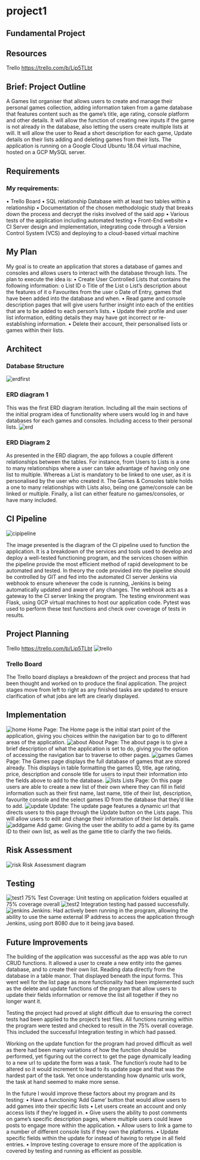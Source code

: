 # project1

## Fundamental Project

## Resources
Trello  https://trello.com/b/Lip5TLbt

## Brief: Project Outline

A Games list organiser that allows users to create and manage their personal games collection, adding information taken from a game database that features content such as the game’s title, age rating, console platform and other details. It will allow the function of creating new inputs if the game is not already in the database, also letting the users create multiple lists at will. It will allow the user to Read a short description for each game, Update details on their lists adding and deleting games from their lists. The application is running on a Google Cloud Ubuntu 18.04 virtual machine, hosted on a GCP MySQL server.

## Requirements
### My requirements: 
•	Trello Board
•	SQL relationship Database with at least two tables within a relationship
•	Documentation of the chosen methodologic study that breaks down the process and decrypt the risks involved of the said app
•	Various tests of the application including automated testing
•	Front-End website
•	CI Server design and implementation, integrating code through a Version Control System (VCS) and deploying to a cloud-based virtual machine

## My Plan
My goal is to create an application that stores a database of games and consoles and allows users to interact with the database through lists. The plan to execute the idea is:
•	Create User Controlled Lists that contains the following information:
o	List ID
o	Title of the List
o	List’s description about the features of it
o	Favourites from the user
o	Date of Entry, games that have been added into the database and when.
•	Read game and console description pages that will give users further insight into each of the entities that are to be added to each person’s lists.
•	Update their profile and user list information, editing details they may have got incorrect or re-establishing information.
•	Delete their account, their personalised lists or games within their lists.

## Architect
### Database Structure
![erdfirst](https://github.com/AndreM132/project1/blob/master/folder/first%20drawio.jpg)
### ERD diagram 1
This was the first ERD diagram iteration. Including all the main sections of the initial program idea of functionality where users would log in and have databases for each games and consoles. Including access to their personal lists.
![erd](https://github.com/AndreM132/project1/blob/master/folder/ERD%20diagram%20(1).jpg)
### ERD Diagram 2
As presented in the ERD diagram, the app follows a couple different relationships between the tables. For instance, from Users to Lists is a one to many relationships where a user can take advantage of having only one list to multiple. Whereas a List is mandatory to be linked to one user, as it is personalised by the user who created it. The Games & Consoles table holds a one to many relationships with Lists also, being one game/console can be linked or multiple. Finally, a list can either feature no games/consoles, or have many included. 

## CI Pipeline
![cipipeline](https://github.com/AndreM132/project1/blob/master/folder/struct.JPG) 

The image presented is the diagram of the CI pipeline used to function the application. It is a breakdown of the services and tools used to develop and deploy a well-tested functioning program, and the services chosen within the pipeline provide the most efficient method of rapid development to be automated and tested. In theory the code provided into the pipeline should be controlled by GIT and fed into the automated CI server Jenkins via webhook to ensure whenever the code is running, Jenkins is being automatically updated and aware of any changes. The webhook acts as a gateway to the CI server linking the program.  The testing environment was Flask, using GCP virtual machines to host our application code. Pytest was used to perform these test functions and check over coverage of tests in results.

## Project Planning
Trello  https://trello.com/b/Lip5TLbt
![trello](https://github.com/AndreM132/project1/blob/master/folder/trello.JPG) 
### Trello Board
The Trello board displays a breakdown of the project and process that had been thought and worked on to produce the final application. The project stages move from left to right as any finished tasks are updated to ensure clarification of what jobs are left are clearly displayed. 

## Implementation 
![home](https://github.com/AndreM132/project1/blob/master/folder/home.JPG)
Home Page: The Home page is the initial start point of the application, giving you choices within the navigation bar to go to different areas of the application.
![about](https://github.com/AndreM132/project1/blob/master/folder/about.JPG) 
About Page: The about page is to give a brief description of what the application is set to do, giving you the option of accessing the navigation bar to traverse to other pages.
![games](https://github.com/AndreM132/project1/blob/master/folder/games.JPG)
Games Page: The Games page displays the full database of games that are stored already. This displays in table formatting the games ID, title, age rating, price, description and console title for users to input their information into the fields above to add to the database. 
![lists](https://github.com/AndreM132/project1/blob/master/folder/lists.JPG)
Lists Page: On this page users are able to create a new list of their own where they can fill in field information such as their first name, last name, title of their list, description, favourite console and the select games ID from the database that they’d like to add.
![update](https://github.com/AndreM132/project1/blob/master/folder/update.JPG)
Update: The update page features a dynamic url that directs users to this page through the Update button on the Lists page. This will allow users to edit and change their information of their list details.
![addgame](https://github.com/AndreM132/project1/blob/master/folder/addgame.JPG)
Add game: Giving the user the ability to add a game by its game ID to their own list, as well as the game title to clarify the two fields.

## Risk Assessment
![risk](https://github.com/AndreM132/project1/blob/master/folder/r.JPG)
Risk Assessment diagram

## Testing
![test1](https://github.com/AndreM132/project1/blob/master/folder/Capture2.JPG)
75% Test Coverage: Unit testing on application folders equalled at 75% coverage overall
![test2](https://github.com/AndreM132/project1/blob/master/folder/inttest.JPG)
Integration testing had passed successfully.
![jenkins](https://github.com/AndreM132/project1/blob/master/folder/jenkins.JPG) 
Jenkins: Had actively been running in the program, allowing the ability to use the same external IP address to access the application through Jenkins, using port 8080 due to it being java based.


## Future Improvements
The building of the application was successful as the app was able to run CRUD functions. It allowed a user to create a new entity into the games database, and to create their own list. Reading data directly from the database in a table manor. That displayed beneath the input forms. This went well for the list page as more functionality had been implemented such as the delete and update functions of the program that allow users to update their fields information or remove the list all together if they no longer want it.

Testing the project had proved at slight difficult due to ensuring the correct tests had been applied to the project’s test files. All functions running within the program were tested and checked to result in the 75% overall coverage. This included the successful Integration testing in which had passed.

Working on the update function for the program had proved difficult as well as there had been many variations of how the function should be performed, yet figuring out the correct to get the page dynamically leading to a new url to update the form was a task. The function’s route had to be altered so it would increment to lead to its update page and that was the hardest part of the task. Yet once understanding how dynamic urls work, the task at hand seemed to make more sense.

In the future I would improve these factors about my program and its testing:
•	Have a functioning ‘Add Game’ button that would allow users to add games into their specific lists
•	Let users create an account and only access lists if they’re logged in.
•	Give users the ability to post comments on game’s specific description pages, where multiple users could leave posts to engage more within the application.
•	Allow users to link a game to a number of different console lists if they own the platforms.
•	Update specific fields within the update for instead of having to retype in all field entries.
•	Improve testing coverage to ensure more of the application is covered by testing and running as efficient as possible.


